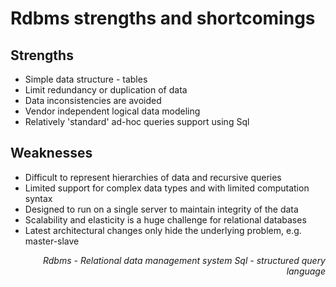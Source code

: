 # Rdbms strengths and shortcomings #


## Strengths ##
* Simple data structure - tables
* Limit redundancy or duplication of data
* Data inconsistencies are avoided
* Vendor independent logical data modeling
* Relatively 'standard' ad-hoc queries support using Sql

## Weaknesses
* Difficult to represent hierarchies of data and recursive queries
* Limited support for complex data types and with limited computation syntax
* Designed to run on a single server to maintain integrity of the data
* Scalability and elasticity is a huge challenge for relational databases
* Latest architectural changes only hide the underlying problem, e.g. master-slave

<p style="text-align: right;">
	<i>
		Rdbms - Relational data management system
	</i>
	<i>
		Sql - structured query language
	</i>
</p>
